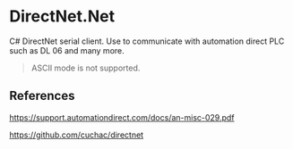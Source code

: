 # DirectNet.Net

C# DirectNet serial client. Use to communicate with automation direct PLC such as DL 06 and many more.

> ASCII mode is not supported.

## References

https://support.automationdirect.com/docs/an-misc-029.pdf

https://github.com/cuchac/directnet
